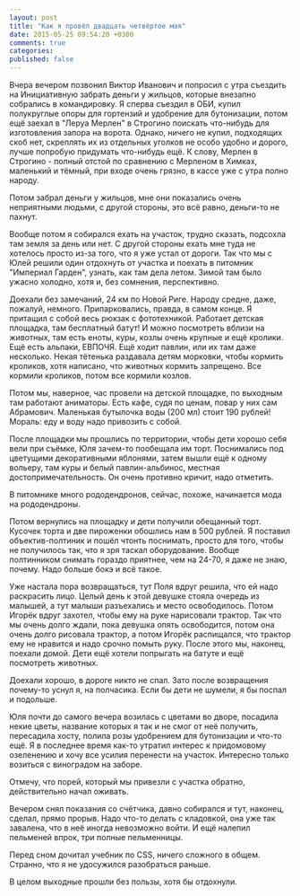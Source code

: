 ```yaml
---
layout: post
title: "Как я провёл двадцать четвёртое мая"
date: 2015-05-25 09:54:20 +0300
comments: true
categories: 
published: false
---
```

Вчера вечером позвонил Виктор Иванович и попросил с утра съездить на Инициативную забрать деньги у жильцов, которые внезапно собрались в командировку. Я сперва съездил в ОБИ, купил полукруглые опоры для гортензий и удобрение для бутонизации, потом ещё заехал в "Леруа Мерлен" в Строгино поискать что-нибудь для изготовления запора на ворота. Однако, ничего не купил, подходящих скоб нет, скреплять их из отдельных уголков не особо удобно и дорого, лучше попробую придумать что-нибудь ещё. К слову, Мерлен в Строгино - полный отстой по сравнению с Мерленом в Химках, маленький и тёмный, при входе очень грязно, в кассе уже с утра полно народу.

Потом забрал деньги у жильцов, мне они показались очень неприятными людьми, с другой стороны, это всё равно, деньги-то не пахнут.

Вообще потом я собирался ехать на участок, трудно сказать, подсохла там земля за день или нет. С другой стороны ехать мне туда не хотелось просто из-за того, что я уже устал от дороги. Так что мы с Юлей решили один отдохнуть от участка и поехать в питомник "Империал Гарден", узнать, как там дела летом. Зимой там было ужасно холодно, хотя и, без сомнения, перспективно.

Доехали без замечаний, 24 км по Новой Риге. Народу средне, даже, пожалуй, немного. Припарковались, правда, в самом конце. Я притащил с собой весь рюкзак с фототехникой. Работает детская площадка, там бесплатный батут! И можно посмотреть вблизи на животных, там есть еноты, куры, козлы очень крупные и ещё кролики. Ещё есть альпаки, ЕВПОЧЯ. Ещё ходит павлин, или их там даже несколько. Некая тётенька раздавала детям морковки, чтобы кормить кроликов, хотя написано, что животных кормить запрещено. Все кормили кроликов, потом все кормили козлов. 

Потом мы, наверное, час провели на детской площадке, по выходным там работают аниматоры. Есть кафе, судя по ценам, повар у них сам Абрамович. Маленькая бутылочка воды (200 мл) стоит 190 рублей! Мораль: еду и воду надо привозить с собой.

После площадки мы прошлись по территории, чтобы дети хорошо себя вели при съёмке, Юля зачем-то пообещала им торт. Поснимались под цветущими декоративными яблонями, затем вышли ещё к одному вольеру, там куры и белый павлин-альбинос, местная достопримечательность. Он очень противно кричит, надо отметить. 

В питомнике много рододендронов, сейчас, похоже, начинается мода на рододендроны.

Потом вернулись на площадку и дети получили обещанный торт. Кусочек торта и две пироженки обошлись нам в 500 рублей. Я поставил объектив-полтиник и пошёл чтонть поснимать, просто для того, чтобы не получилось так, что я зря таскал оборудование. Вообще полтинником снимать гораздо приятнее, чем на 24-70, я даже не знаю, почему. Надо больше бокэ и всё такое.

Уже настала пора возвращаться, тут Поля вдруг решила, что ей надо раскрасить лицо. Целый день к этой девушке стояла очередь из малышей, а тут малыши разъехались и место освободилось. Потом Игорёк вдруг захотел, чтобы ему на руке нарисовали трактор. Так что мы очень долго ждали, пока девушка опять освободится, потом она очень долго рисовала трактор, а потом Игорёк распищался, что трактор ему не нравится и надо срочно помыть руку. После этого мы, наконец, поехали домой. Дети ещё хотели попрыгать на батуте и ещё посмотреть животных.

Доехали хорошо, в дороге никто не спал. Зато после возвращения почему-то уснул я, на полчасика. Если бы дети не шумели, я бы поспал и подольше.

Юля почти до самого вечера возилась с цветами во дворе, посадила некие цветы, название которых я так и не смог от неё получить, пересадила хосту, полила розы удобрением для бутонизации и что-то ещё. Я в последнее время как-то утратил интерес к придомовому озеленению и хочу все усилия перенести на участок. Интересно только возиться с виноградом на заборе.

Отмечу, что порей, который мы привезли с участка обратно, действительно начал оживать.

Вечером снял показания со счётчика, давно собирался и тут, наконец, сделал, прямо прорыв. Надо что-то делать с кладовкой, она уже так завалена, что в неё иногда невозможно войти. И ещё налепил пельменей впрок, три полные пельменницы.

Перед сном дочитал учебник по CSS, ничего сложного в общем. Странно, что я не удосужился разобраться раньше.

В целом выходные прошли без пользы, хотя бы отдохнули.
